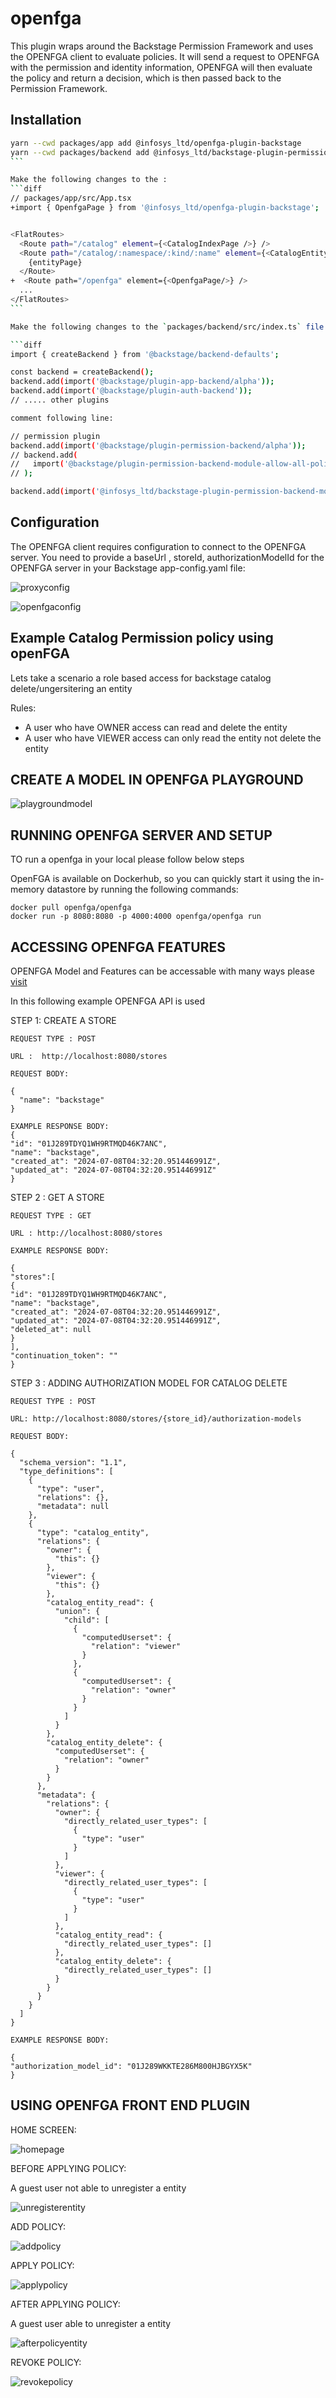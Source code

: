 # openfga

This plugin wraps around the Backstage Permission Framework and uses the OPENFGA client to evaluate policies. It will send a request to OPENFGA with the permission and identity information, OPENFGA will then evaluate the policy and return a decision, which is then passed back to the Permission Framework.

## Installation

````bash
yarn --cwd packages/app add @infosys_ltd/openfga-plugin-backstage
yarn --cwd packages/backend add @infosys_ltd/backstage-plugin-permission-backend-module-openfga-policy
```

Make the following changes to the :
```diff
// packages/app/src/App.tsx
+import { OpenfgaPage } from '@infosys_ltd/openfga-plugin-backstage';


<FlatRoutes>
  <Route path="/catalog" element={<CatalogIndexPage />} />
  <Route path="/catalog/:namespace/:kind/:name" element={<CatalogEntityPage />}>
    {entityPage}
  </Route>
+  <Route path="/openfga" element={<OpenfgaPage/>} />
  ...
</FlatRoutes>
```

Make the following changes to the `packages/backend/src/index.ts` file in your Backstage project.

```diff
import { createBackend } from '@backstage/backend-defaults';

const backend = createBackend();
backend.add(import('@backstage/plugin-app-backend/alpha'));
backend.add(import('@backstage/plugin-auth-backend'));
// ..... other plugins

comment following line:

// permission plugin
backend.add(import('@backstage/plugin-permission-backend/alpha'));
// backend.add(
//   import('@backstage/plugin-permission-backend-module-allow-all-policy'),
// );

backend.add(import('@infosys_ltd/backstage-plugin-permission-backend-module-openfga-policy'));
````

## Configuration

The OPENFGA client requires configuration to connect to the OPENFGA server. You need to provide a baseUrl , storeId, authorizationModelId for the OPENFGA server in your Backstage app-config.yaml file:

![proxyconfig](https://github.com/Infosys/openfga-plugin-backstage/blob/main/plugins/openfga/src/docs/proxyconfig.png)

![openfgaconfig](https://github.com/Infosys/openfga-plugin-backstage/blob/main/plugins/openfga/src/docs/openfgaconfig.png)

## Example Catalog Permission policy using openFGA

Lets take a scenario a role based access for backstage catalog delete/ungersitering an entity

Rules:

- A user who have OWNER access can read and delete the entity
- A user who have VIEWER access can only read the entity not delete the entity

## CREATE A MODEL IN OPENFGA PLAYGROUND

![playgroundmodel](https://github.com/Infosys/openfga-plugin-backstage/blob/main/plugins/openfga/src/docs/model.png)

## RUNNING OPENFGA SERVER AND SETUP

TO run a openfga in your local please follow below steps

OpenFGA is available on Dockerhub, so you can quickly start it using the in-memory datastore by running the following commands:

```
docker pull openfga/openfga
docker run -p 8080:8080 -p 4000:4000 openfga/openfga run
```

## ACCESSING OPENFGA FEATURES

OPENFGA Model and Features can be accessable with many ways please [visit](https://openfga.dev/docs/getting-started/create-store)

In this following example OPENFGA API is used

STEP 1: CREATE A STORE

```
REQUEST TYPE : POST

URL :  http://localhost:8080/stores

REQUEST BODY:

{
  "name": "backstage"
}

EXAMPLE RESPONSE BODY:
{
"id": "01J289TDYQ1WH9RTMQD46K7ANC",
"name": "backstage",
"created_at": "2024-07-08T04:32:20.951446991Z",
"updated_at": "2024-07-08T04:32:20.951446991Z"
}

```

STEP 2 : GET A STORE

```
REQUEST TYPE : GET

URL : http://localhost:8080/stores

EXAMPLE RESPONSE BODY:

{
"stores":[
{
"id": "01J289TDYQ1WH9RTMQD46K7ANC",
"name": "backstage",
"created_at": "2024-07-08T04:32:20.951446991Z",
"updated_at": "2024-07-08T04:32:20.951446991Z",
"deleted_at": null
}
],
"continuation_token": ""
}
```

STEP 3 : ADDING AUTHORIZATION MODEL FOR CATALOG DELETE

```
REQUEST TYPE : POST

URL: http://localhost:8080/stores/{store_id}/authorization-models

REQUEST BODY:

{
  "schema_version": "1.1",
  "type_definitions": [
    {
      "type": "user",
      "relations": {},
      "metadata": null
    },
    {
      "type": "catalog_entity",
      "relations": {
        "owner": {
          "this": {}
        },
        "viewer": {
          "this": {}
        },
        "catalog_entity_read": {
          "union": {
            "child": [
              {
                "computedUserset": {
                  "relation": "viewer"
                }
              },
              {
                "computedUserset": {
                  "relation": "owner"
                }
              }
            ]
          }
        },
        "catalog_entity_delete": {
          "computedUserset": {
            "relation": "owner"
          }
        }
      },
      "metadata": {
        "relations": {
          "owner": {
            "directly_related_user_types": [
              {
                "type": "user"
              }
            ]
          },
          "viewer": {
            "directly_related_user_types": [
              {
                "type": "user"
              }
            ]
          },
          "catalog_entity_read": {
            "directly_related_user_types": []
          },
          "catalog_entity_delete": {
            "directly_related_user_types": []
          }
        }
      }
    }
  ]
}

EXAMPLE RESPONSE BODY:

{
"authorization_model_id": "01J289WKKTE286M800HJBGYX5K"
}

```

## USING OPENFGA FRONT END PLUGIN

HOME SCREEN:

![homepage](https://github.com/Infosys/openfga-plugin-backstage/blob/main/plugins/openfga/src/docs/homepage.png)

BEFORE APPLYING POLICY:

A guest user not able to unregister a entity

![unregisterentity](https://github.com/Infosys/openfga-plugin-backstage/blob/main/plugins/openfga/src/docs/unregisterentity.png)

ADD POLICY:

![addpolicy](https://github.com/Infosys/openfga-plugin-backstage/blob/main/plugins/openfga/src/docs/addpolicy.png)

APPLY POLICY:

![applypolicy](https://github.com/Infosys/openfga-plugin-backstage/blob/main/plugins/openfga/src/docs/applypolicy.png)

AFTER APPLYING POLICY:

A guest user able to unregister a entity

![afterpolicyentity](https://github.com/Infosys/openfga-plugin-backstage/blob/main/plugins/openfga/src/docs/afterpolicyentity.png)

REVOKE POLICY:

![revokepolicy](https://github.com/Infosys/openfga-plugin-backstage/blob/main/plugins/openfga/src/docs/revokepolicy.png)
